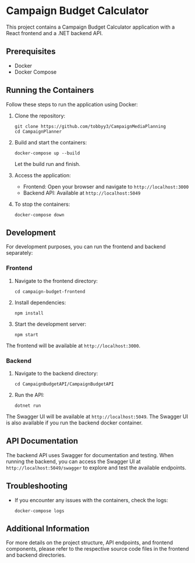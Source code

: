 # Campaign Budget Calculator

This project contains a Campaign Budget Calculator application with a React frontend and a .NET backend API.

## Prerequisites

- Docker
- Docker Compose

## Running the Containers

Follow these steps to run the application using Docker:

1. Clone the repository:
   ```
   git clone https://github.com/tobbyy3/CampaignMediaPlanning
   cd CampaignPlanner
   ```

2. Build and start the containers:
   ```
   docker-compose up --build
   ```
    Let the build run and finish.

3. Access the application:
   - Frontend: Open your browser and navigate to `http://localhost:3000`
   - Backend API: Available at `http://localhost:5049`

4. To stop the containers:
   ```
   docker-compose down
   ```

## Development

For development purposes, you can run the frontend and backend separately:

### Frontend

1. Navigate to the frontend directory:
   ```
   cd campaign-budget-frontend
   ```

2. Install dependencies:
   ```
   npm install
   ```

3. Start the development server:
   ```
   npm start
   ```

The frontend will be available at `http://localhost:3000`.

### Backend

1. Navigate to the backend directory:
   ```
   cd CampaignBudgetAPI/CampaignBudgetAPI
   ```

2. Run the API:
   ```
   dotnet run
   ```

The Swagger UI will be available at `http://localhost:5049`.
The Swagger UI is also available if you run the backend docker container. 

## API Documentation

The backend API uses Swagger for documentation and testing. When running the backend, you can access the Swagger UI at `http://localhost:5049/swagger` to explore and test the available endpoints.


## Troubleshooting

- If you encounter any issues with the containers, check the logs:
  ```
  docker-compose logs
  ```

## Additional Information

For more details on the project structure, API endpoints, and frontend components, please refer to the respective source code files in the frontend and backend directories.